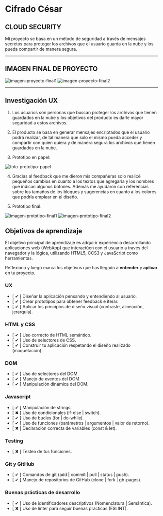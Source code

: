 # Cifrado César

## CLOUD SECURITY

Mi proyecto se basa en un método de seguridad a través de mensajes secretos para proteger los archivos que el usuario guarda en la nube y los pueda compartir de manera segura.

***

## IMAGEN FINAL DE PROYECTO

![imagen-proyecto-final1](https://i.imgur.com/YjbvYUU.png)
![imagen-proyecto-final2](https://i.imgur.com/2ncy9E5.png)

***

## Investigación UX

1. Los usuarios son personas que buscan proteger los archivos que tienen guardados en la nube y los objetivos del producto es darle mayor seguridad a estos archivos.

2. El producto se basa en generar mensajes encriptados que el usuario podrá realizar, de tal manera que solo el mismo pueda acceder y compartir con quien quiera y de manera segura los archivos que tienen guardados en la nube.

3. Prototipo en papel:

![foto-prototipo-papel](https://i.imgur.com/IL862kY.jpg)

4. Gracias al feedback que me dieron mis compañeras solo realicé pequeños cambios en cuanto a los textos que agregaría y los nombres que indican algunos botones. Además me ayudaron con referencias sobre los tamaños de los bloques y sugerencias en cuanto a los colores que podría emplear en el diseño.

5. Prototipo final:

![imagen-prototipo-final1](https://i.imgur.com/iupzuVY.png)
![imagen-prototipo-final2](https://i.imgur.com/VJXhngU.png)

## Objetivos de aprendizaje

El objetivo principal de aprendizaje es adquirir experiencia desarrollando
aplicaciones web (WebApp) que interactúen con el usuario a través del navegador
y la lógica, utilizando HTML5, CCS3 y JavaScript como herramientas.

Reflexiona y luego marca los objetivos que has llegado a **entender** y **aplicar** en tu proyecto.

### UX

- [ ✔ ] Diseñar la aplicación pensando y entendiendo al usuario.
- [ ✔ ] Crear prototipos para obtener feedback e iterar.
- [ ✔ ] Aplicar los principios de diseño visual (contraste, alineación, jerarquía).

### HTML y CSS

- [ ✔ ] Uso correcto de HTML semántico.
- [ ✔ ] Uso de selectores de CSS.
- [ ✔ ] Construir tu aplicación respetando el diseño realizado (maquetación).

### DOM

- [ ✔ ] Uso de selectores del DOM.
- [ ✔ ] Manejo de eventos del DOM.
- [ ✔ ] Manipulación dinámica del DOM.

### Javascript

- [ ✔ ] Manipulación de strings.
- [ ✖ ] Uso de condicionales (if-else | switch).
- [ ✔ ] Uso de bucles (for | do-while).    
- [ ✔ ] Uso de funciones (parámetros | argumentos | valor de retorno).
- [ ✖ ] Declaración correcta de variables (const & let).

### Testing
- [ ✖ ] Testeo de tus funciones.

### Git y GitHub
- [ ✔ ] Comandos de git (add | commit | pull | status | push).
- [ ✔ ] Manejo de repositorios de GitHub (clone | fork | gh-pages).

### Buenas prácticas de desarrollo
- [ ✔ ] Uso de identificadores descriptivos (Nomenclatura | Semántica).
- [ ✖ ] Uso de linter para seguir buenas prácticas (ESLINT).